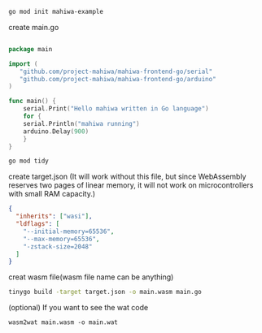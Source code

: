 ```bash
go mod init mahiwa-example
```

create main.go

```go

package main

import (
   "github.com/project-mahiwa/mahiwa-frontend-go/serial"
   "github.com/project-mahiwa/mahiwa-frontend-go/arduino"
)

func main() {
    serial.Print("Hello mahiwa written in Go language")
    for {
    serial.Println("mahiwa running")
    arduino.Delay(900)
    }
}

```

```bash
go mod tidy
```

create target.json (It will work without this file, but since WebAssembly reserves two pages of linear memory, it will not work on microcontrollers with small RAM capacity.)

```json
{
  "inherits": ["wasi"],
  "ldflags": [
    "--initial-memory=65536",
    "--max-memory=65536",
    "-zstack-size=2048"
  ]
}
```

creat wasm file(wasm file name can be anything)

```bash
tinygo build -target target.json -o main.wasm main.go

```

(optional) If you want to see the wat code

```
wasm2wat main.wasm -o main.wat
```
